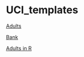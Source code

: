 # UCI_templates

[Adults](https://colab.research.google.com/github/appliedaitest/UCI_templates/blob/main/Adults.ipynb)

[Bank](https://colab.research.google.com/github/appliedaitest/UCI_templates/blob/main/Bank.ipynb)

[Adults in R](https://colab.research.google.com/github/appliedaitest/UCI_templates/blob/main/Adults_R.ipynb)
